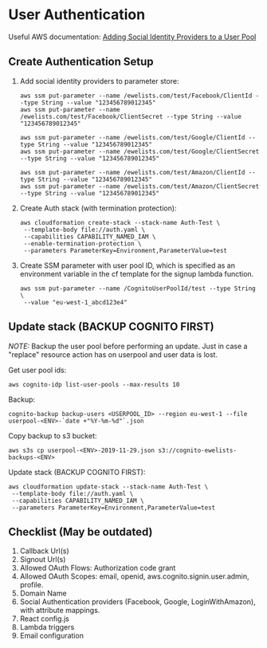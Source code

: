 # User Authentication
Useful AWS documentation: [Adding Social Identity Providers to a User Pool](https://docs.aws.amazon.com/cognito/latest/developerguide/cognito-user-pools-social-idp.html)

## Create Authentication Setup
1. Add social identity providers to parameter store:
    ```
    aws ssm put-parameter --name /ewelists.com/test/Facebook/ClientId --type String --value "123456789012345"
    aws ssm put-parameter --name /ewelists.com/test/Facebook/ClientSecret --type String --value "123456789012345"

    aws ssm put-parameter --name /ewelists.com/test/Google/ClientId --type String --value "123456789012345"
    aws ssm put-parameter --name /ewelists.com/test/Google/ClientSecret --type String --value "123456789012345"

    aws ssm put-parameter --name /ewelists.com/test/Amazon/ClientId --type String --value "123456789012345"
    aws ssm put-parameter --name /ewelists.com/test/Amazon/ClientSecret --type String --value "123456789012345"
    ```
1. Create Auth stack (with termination protection):
    ```
    aws cloudformation create-stack --stack-name Auth-Test \
     --template-body file://auth.yaml \
     --capabilities CAPABILITY_NAMED_IAM \
     --enable-termination-protection \
     --parameters ParameterKey=Environment,ParameterValue=test
    ```

1. Create SSM parameter with user pool ID, which is specified as an environment variable in the cf template for the signup lambda function.
    ```
    aws ssm put-parameter --name /CognitoUserPoolId/test --type String \
     --value "eu-west-1_abcd123e4"
    ```

## Update stack (BACKUP COGNITO FIRST)
*NOTE:* Backup the user pool before performing an update.  Just in case a "replace" resource action has on userpool and user data is lost.

Get user pool ids:
```
aws cognito-idp list-user-pools --max-results 10
```

Backup:
```
cognito-backup backup-users <USERPOOL_ID> --region eu-west-1 --file userpool-<ENV>-`date +"%Y-%m-%d"`.json
```

Copy backup to s3 bucket:
```
aws s3s cp userpool-<ENV>-2019-11-29.json s3://cognito-ewelists-backups-<ENV>
```

Update stack (BACKUP COGNITO FIRST):
```
aws cloudformation update-stack --stack-name Auth-Test \
 --template-body file://auth.yaml \
 --capabilities CAPABILITY_NAMED_IAM \
 --parameters ParameterKey=Environment,ParameterValue=test
```

## Checklist (May be outdated)
1. Callback Url(s)
1. Signout Url(s)
1. Allowed OAuth Flows: Authorization code grant
1. Allowed OAuth Scopes: email, openid, aws.cognito.signin.user.admin, profile.
1. Domain Name
1. Social Authentication providers (Facebook, Google, LoginWithAmazon), with attribute mappings.
1. React config.js
1. Lambda triggers
1. Email configuration
